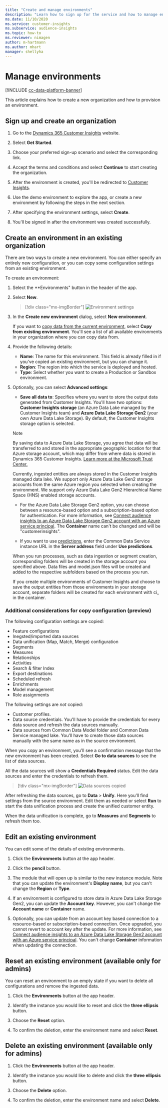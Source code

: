 ```yaml
---
title: "Create and manage environments"
description: "Learn how to sign up for the service and how to manage environments."
ms.date: 11/10/2020
ms.service: customer-insights
ms.subservice: audience-insights
ms.topic: how-to
ms.reviewer: nimagen
author: m-hartmann
ms.author: mhart
manager: shellyha
---
```


# Manage environments

[!INCLUDE [cc-data-platform-banner](../includes/cc-data-platform-banner.md)]

This article explains how to create a new organization and how to provision an environment.

## Sign up and create an organization

1. Go to the [Dynamics 365 Customer Insights](https://dynamics.microsoft.com/ai/customer-insights/) website.

2. Select **Get Started**.

3. Choose your preferred sign-up scenario and select the corresponding link.

4. Accept the terms and conditions and select **Continue** to start creating the organization.

5. After the environment is created, you'll be redirected to [Customer Insights](https://home.ci.ai.dynamics.com).

6. Use the demo environment to explore the app, or create a new environment by following the steps in the next section.

7. After specifying the environment settings, select **Create**.

8. You'll be signed in after the environment was created successfully.

## Create an environment in an existing organization

There are two ways to create a new environment. You can either specify an entirely new configuration, or you can copy some configuration settings from an existing environment.

To create an environment:

1. Select the **Environments" button in the header of the app.

1. Select **New**.

   > [!div class="mx-imgBorder"]
   > ![Environment settings](media/environment-settings-dialog.png)

1. In the **Create new environment** dialog, select **New environment**.

   If you want to [copy data from the current environment](#additional-considerations-for-copy-configuration-preview), select **Copy from existing environment**. You'll see a list of all available environments in your organization where you can copy data from.

1. Provide the following details:
   - **Name**: The name for this environment. This field is already filled in if you've copied an existing environment, but you can change it.
   - **Region**: The region into which the service is deployed and hosted.
   - **Type**: Select whether you want to create a Production or Sandbox environment.

2. Optionally, you can select **Advanced settings**:

   - **Save all data to**: Specifies where you want to store the output data generated from Customer Insights. You'll have two options: **Customer Insights storage** (an Azure Data Lake managed by the Customer Insights team) and **Azure Data Lake Storage Gen2** (your own Azure Data Lake Storage). By default, the Customer Insights storage option is selected.

   > [!NOTE]
   > By saving data to Azure Data Lake Storage, you agree that data will be transferred to and stored in the appropriate geographic location for that Azure storage account, which may differ from where data is stored in Dynamics 365 Customer Insights. [Learn more at the Microsoft Trust Center.](https://www.microsoft.com/trust-center)
   >
   > Currently, ingested entities are always stored in the Customer Insights managed data lake.
   > We support only Azure Data Lake Gen2 storage accounts from the same Azure region you selected when creating the environment.
   > We support only Azure Data Lake Gen2 Hierarchical Name Space (HNS) enabled storage accounts.

   - For the Azure Data Lake Storage Gen2 option, you can choose between a resource-based option and a subscription-based option for authentication. For more information, see [Connect audience insights to an Azure Data Lake Storage Gen2 account with an Azure service principal](connect-service-principal.md). The **Container** name can't be changed and will be "customerinsights".
   
   - If you want to use [predictions](predictions.md), enter the Common Data Service instance URL in the **Server address** field under **Use predictions**.

   When you run processes, such as data ingestion or segment creation, corresponding folders will be created in the storage account you specified above. Data files and model.json files will be created and added to the respective subfolders based on the process you run.

   If you create multiple environments of Customer Insights and choose to save the output entities from those environments in your storage account, separate folders will be created for each environment with ci_<environmentid> in the container.

### Additional considerations for copy configuration (preview)

The following configuration settings are copied:

- Feature configurations
- Inegsted/imported data sources
- Data unification (Map, Match, Merge) configuration
- Segments
- Measures
- Relationships
- Activities
- Search & filter Index
- Export destinations
- Scheduled refresh
- Enrichments
- Model management
- Role assignments

The following settings are *not* copied:

- Customer profiles.
- Data source credentials. You'll have to provide the credentials for every data source and refresh the data sources manually.
- Data sources from Common Data Model folder and Common Data Service managed lake. You'll have to create those data sources manually with the same name as in the source environment.

When you copy an environment, you'll see a confirmation message that the new environment has been created. Select **Go to data sources** to see the list of data sources.

All the data sources will show a **Credentials Required** status. Edit the data sources and enter the credentials to refresh them.

> [!div class="mx-imgBorder"]
> ![Data sources copied](media/data-sources-copied.png)

After refreshing the data sources, go to **Data** > **Unify**. Here you'll find settings from the source environment. Edit them as needed or select **Run** to start the data unification process and create the unified customer entity.

When the data unification is complete, go to **Measures** and **Segments** to refresh them too.

## Edit an existing environment

You can edit some of the details of existing environments.

1.	Click the **Environments** button at the app header. 

2.	Click the **pencil** button.  

3. The module that will open up is similar to the new instance module. Note that you can update the environment's **Display name**, but you can't change the **Region** or **Type**.

4. If an environment is configured to store data in Azure Data Lake Storage Gen2, you can update the **Account key**. However, you can't change the **Account name** or **Container** name.

5. Optionally, you can update from an account key based connection to a resource-based or subscription-based connection. Once upgraded, you cannot revert to account key after the update. For more information, see [Connect audience insights to an Azure Data Lake Storage Gen2 account with an Azure service principal](connect-service-principal.md). You can't change **Container** information when updating the connection.

## Reset an existing environment (available only for admins)

You can reset an environment to an empty state if you want to delete all configurations and remove the ingested data.

1.	Click the **Environments** button at the app header. 

2.	Identify the instance you would like to reset and click the **three ellipsis** button. 

3. Choose the **Reset** option. 

4.	To confirm the deletion, enter the environment name and select **Reset**.


## Delete an existing environment (available only for admins)

1.	Click the **Environments** button at the app header. 

2.	Identify the instance you would like to delete and click the **three ellipsis** button. 

3. Choose the **Delete** option. 

4.	To confirm the deletion, enter the environment name and select **Delete**.
